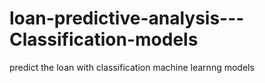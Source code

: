 # loan-predictive-analysis---Classification-models
predict the loan with classification machine learnng models
